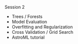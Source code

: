 Session 2
- Trees / Forests
- Model Evaluation
- Overfitting and Regularization
- Cross Validation / Grid Search
- AstroML tutorial
